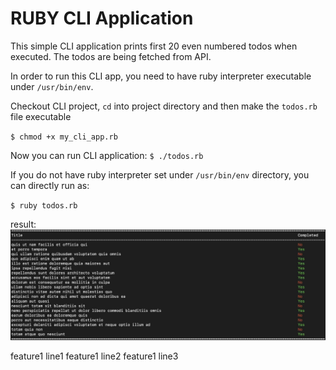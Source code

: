 # RUBY CLI Application

This simple CLI application prints first 20 even numbered todos when executed. The todos are being fetched from API.

In order to run this CLI app, you need to have ruby interpreter executable under `/usr/bin/env`.

Checkout CLI project, `cd` into project directory and then make the `todos.rb` file executable

`$ chmod +x my_cli_app.rb`

Now you can run CLI application:
`$ ./todos.rb`

If you do not have ruby interpreter set under `/usr/bin/env` directory, you can directly run as:

`$ ruby todos.rb`

result:
![alt text](https://github.com/nilay/ruby-cli/blob/main/screenshot.jpg?raw=true)

feature1 line1
feature1 line2
feature1 line3
